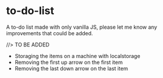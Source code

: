 # to-do-list
A to-do list made with only vanilla JS, please let me know any improvements that could be added.

//> TO BE ADDED 
- Storaging the items on a machine with localstorage
- Removing the first up arrow on the first item
- Removing the last down arrow on the last item
